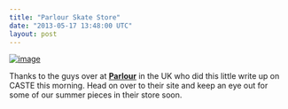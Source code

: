 ```yaml
---
title: "Parlour Skate Store"
date: "2013-05-17 13:48:00 UTC"
layout: post
---
```


<p><a href="https://www.parlourskatestore.co.uk/blog/2013/05/17/parlour-introduces-caste-quality/"><span><img alt="image" src="https://media.tumblr.com/74a6ee6f5f9a848be3055edf824bcef7/tumblr_inline_mmy3qySgDk1qz4rgp.jpg"/></span></a></p>

<p><span>Thanks to the guys over at </span><strong><a href="https://www.parlourskatestore.co.uk/blog/2013/05/17/parlour-introduces-caste-quality/">Parlour</a></strong><span> in the UK who did this little write up on CASTE this morning. Head on over to their site and keep an eye out for some of our summer pieces in their store soon. </span></p>
